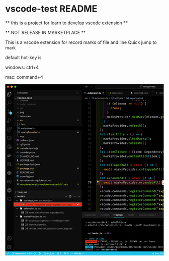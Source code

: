 # vscode-test README

** this is a project for learn to develop vscode extension **

** NOT RELEASE IN MARKETPLACE **

This is a vscode extension for record marks of file and line
Quick jump to mark

default hot-key is

windows: ctrl+4

mac: command+4

<img src="png/SCR-20240124-rmcb.png">
